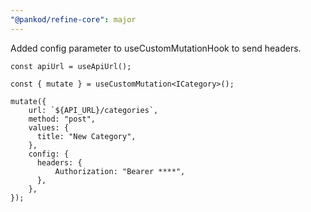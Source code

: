 ```yaml
---
"@pankod/refine-core": major
---
```

Added config parameter to useCustomMutationHook to send headers.

```
const apiUrl = useApiUrl();

const { mutate } = useCustomMutation<ICategory>();

mutate({
    url: `${API_URL}/categories`,
    method: "post",
    values: {
      title: "New Category",
    },
    config: {
      headers: {
          Authorization: "Bearer ****",
      },
    },
});
```